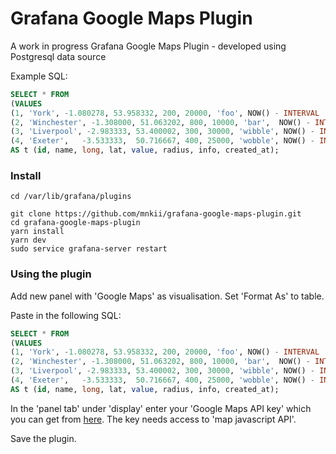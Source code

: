 # Grafana Google Maps Plugin

A work in progress Grafana Google Maps Plugin - developed using Postgresql data source

Example SQL:
```SQL
SELECT * FROM
(VALUES
(1, 'York', -1.080278, 53.958332, 200, 20000, 'foo', NOW() - INTERVAL '1 WEEK'),
(2, 'Winchester', -1.308000, 51.063202, 800, 10000, 'bar',  NOW() - INTERVAL '1 WEEK'),
(3, 'Liverpool', -2.983333, 53.400002, 300, 30000, 'wibble', NOW() - INTERVAL '20 WEEK'),
(4, 'Exeter', 	-3.533333, 	50.716667, 400, 25000, 'wobble', NOW() - INTERVAL '1 YEAR'))
AS t (id, name, long, lat, value, radius, info, created_at);
```

### Install
```
cd /var/lib/grafana/plugins

git clone https://github.com/mnkii/grafana-google-maps-plugin.git
cd grafana-google-maps-plugin
yarn install
yarn dev
sudo service grafana-server restart
```

### Using the plugin

Add new panel with 'Google Maps' as visualisation. Set 'Format As' to table.

Paste in the following SQL:
```SQL
SELECT * FROM
(VALUES
(1, 'York', -1.080278, 53.958332, 200, 20000, 'foo', NOW() - INTERVAL '1 WEEK'),
(2, 'Winchester', -1.308000, 51.063202, 800, 10000, 'bar',  NOW() - INTERVAL '1 WEEK'),
(3, 'Liverpool', -2.983333, 53.400002, 300, 30000, 'wibble', NOW() - INTERVAL '20 WEEK'),
(4, 'Exeter', 	-3.533333, 	50.716667, 400, 25000, 'wobble', NOW() - INTERVAL '1 YEAR'))
AS t (id, name, long, lat, value, radius, info, created_at);
```

In the 'panel tab' under 'display' enter your 'Google Maps API key' which you can get from [here](https://developers.google.com/maps/documentation/maps-static/get-api-key). The key needs access to 'map javascript API'.

Save the plugin.
